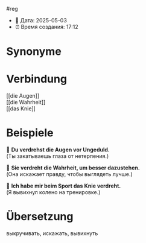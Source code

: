 #reg
- 📍 Дата: 2025-05-03
- ⏰ Время создания: 17:12
# Synonyme

# Verbindung 
[[die Augen]]  
[[die Wahrheit]]  
[[das Knie]]
# Beispiele
🔹 **Du verdrehst die Augen vor Ungeduld.**  
(Ты закатываешь глаза от нетерпения.)

🔹 **Sie verdreht die Wahrheit, um besser dazustehen.**  
(Она искажает правду, чтобы выглядеть лучше.)

🔹 **Ich habe mir beim Sport das Knie verdreht.**  
(Я вывихнул колено на тренировке.)
# Übersetzung
выкручивать, искажать, вывихнуть